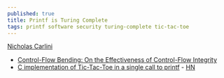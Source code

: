 ```yaml
---
published: true
title: Printf is Turing Complete
tags: printf software security turing-complete tic-tac-toe
---
```

[Nicholas Carlini](https://nicholas.carlini.com/)
- [Control-Flow Bending: On the Effectiveness of Control-Flow Integrity](https://www.usenix.org/system/files/conference/usenixsecurity15/sec15-paper-carlini.pdf)
- [C implementation of Tic-Tac-Toe in a single call to printf](https://github.com/carlini/printf-tac-toe) - [HN](https://news.ycombinator.com/item?id=23445546)
